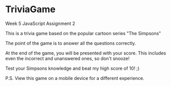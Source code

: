 # TriviaGame
Week 5 JavaScript Assignment 2

This is a trivia game based on the popular cartoon series "The Simpsons"

The point of the game is to answer all the questions correctly. 

At the end of the game, you will be presented with your score.
This includes even the incorrect and unanswered ones, so don't snooze!

Test your Simpsons knowledge and beat my high score of 10! ;)

P.S. View this game on a mobile device for a different experience.